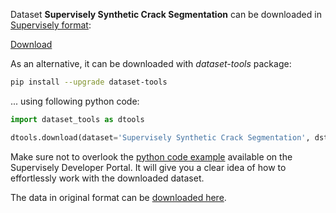 Dataset **Supervisely Synthetic Crack Segmentation** can be downloaded in [Supervisely format](https://developer.supervisely.com/api-references/supervisely-annotation-json-format):

 [Download](https://assets.supervisely.com/remote/eyJsaW5rIjogImZzOi8vYXNzZXRzLzE1NDhfU3VwZXJ2aXNlbHkgU3ludGhldGljIENyYWNrIFNlZ21lbnRhdGlvbi9zdXBlcnZpc2VseS1zeW50aGV0aWMtY3JhY2stc2VnbWVudGF0aW9uLURhdGFzZXROaW5qYS50YXIiLCAic2lnIjogIlE0WE5STi9meWZRclhzSHM5cVVVK29Wb3UzV1Q1S0FEakNUMXVYS3lXODQ9In0=)

As an alternative, it can be downloaded with *dataset-tools* package:
``` bash
pip install --upgrade dataset-tools
```

... using following python code:
``` python
import dataset_tools as dtools

dtools.download(dataset='Supervisely Synthetic Crack Segmentation', dst_dir='~/dataset-ninja/')
```
Make sure not to overlook the [python code example](https://developer.supervisely.com/getting-started/python-sdk-tutorials/iterate-over-a-local-project) available on the Supervisely Developer Portal. It will give you a clear idea of how to effortlessly work with the downloaded dataset.

The data in original format can be [downloaded here](https://supervisely.com/blog/introducing-supervisely-synthetic-crack-segmentation-dataset/).
